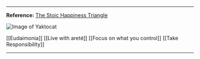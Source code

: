 ----
**Reference:** [The Stoic Happiness Triangle](https://www.reddit.com/r/Stoicism/comments/bq1njj/easy_way_to_explain_stoicism_the_stoic_happiness/)

![Image of Yaktocat](https://i.ibb.co/dmYG3pm/stoicism-core-philosophy.jpg)

[[Eudaimonia]]
[[Live with areté]]
[[Focus on what you control]]
[[Take Responsibility]]

----